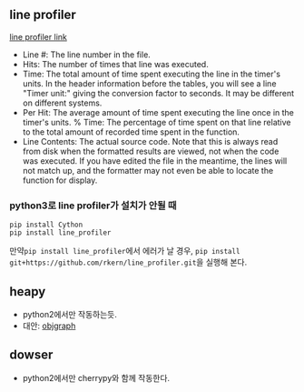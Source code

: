 
## line profiler

[line profiler link](https://github.com/rkern/line_profiler)

- Line #: The line number in the file.
- Hits: The number of times that line was executed.
- Time: The total amount of time spent executing the line in the timer's units. In the header information before the tables, you will see a line "Timer unit:" giving the conversion factor to seconds. It may be different on different systems.
- Per Hit: The average amount of time spent executing the line once in the timer's units.
% Time: The percentage of time spent on that line relative to the total amount of recorded time spent in the function.
- Line Contents: The actual source code. Note that this is always read from disk when the formatted results are viewed, not when the code was executed. If you have edited the file in the meantime, the lines will not match up, and the formatter may not even be able to locate the function for display.

### python3로 line profiler가 설치가 안될 때

```
pip install Cython
pip install line_profiler
```

만약`pip install line_profiler`에서 에러가 날 경우, `pip install git+https://github.com/rkern/line_profiler.git`을 실행해 본다.

## heapy

- python2에서만 작동하는듯.
- 대안: [objgraph](https://mg.pov.lt/objgraph/)


## dowser
- python2에서만 cherrypy와 함께 작동한다.
